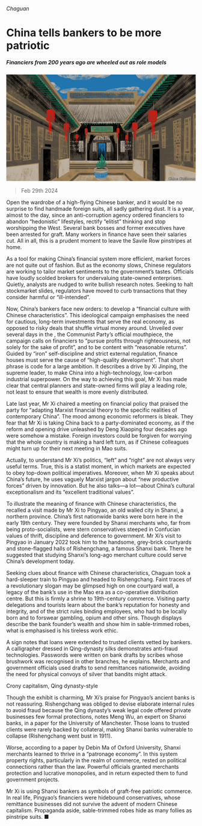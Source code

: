 ###### Chaguan

# China tells bankers to be more patriotic 

##### Financiers from 200 years ago are wheeled out as role models 

![image](images/20240302_CND000.jpg) 

> Feb 29th 2024 

Open the wardrobe of a high-flying Chinese banker, and it would be no surprise to find handmade foreign suits, all sadly gathering dust. It is a year, almost to the day, since an anti-corruption agency ordered financiers to abandon “hedonistic” lifestyles, rectify “elitist” thinking and stop worshipping the West. Several bank bosses and former executives have been arrested for graft. Many workers in finance have seen their salaries cut. All in all, this is a prudent moment to leave the Savile Row pinstripes at home.

As a tool for making China’s financial system more efficient, market forces are not quite out of fashion. But as the economy slows, Chinese regulators are working to tailor market sentiments to the government’s tastes. Officials have loudly scolded brokers for undervaluing state-owned enterprises. Quietly, analysts are nudged to write bullish research notes. Seeking to halt stockmarket slides, regulators have moved to curb transactions that they consider harmful or “ill-intended”.

Now, China’s bankers face new orders: to develop a “financial culture with Chinese characteristics”. This ideological campaign emphasises the need for cautious, long-term investments that serve the real economy, as opposed to risky deals that shuffle virtual money around. Unveiled over several days in the , the Communist Party’s official mouthpiece, the campaign calls on financiers to “pursue profits through righteousness, not solely for the sake of profit”, and to be content with “reasonable returns”. Guided by “iron” self-discipline and strict external regulation, finance houses must serve the cause of “high-quality development”. That short phrase is code for a large ambition. It describes a drive by Xi Jinping, the supreme leader, to make China into a high-technology, low-carbon industrial superpower. On the way to achieving this goal, Mr Xi has made clear that central planners and state-owned firms will play a leading role, not least to ensure that wealth is more evenly distributed.

Late last year, Mr Xi chaired a meeting on financial policy that praised the party for “adapting Marxist financial theory to the specific realities of contemporary China”. The mood among economic reformers is bleak. They fear that Mr Xi is taking China back to a party-dominated economy, as if the reform and opening drive unleashed by Deng Xiaoping four decades ago were somehow a mistake. Foreign investors could be forgiven for worrying that the whole country is making a hard left turn, as if Chinese colleagues might turn up for their next meeting in Mao suits.

Actually, to understand Mr Xi’s politics, “left” and “right” are not always very useful terms. True, this is a statist moment, in which markets are expected to obey top-down political imperatives. Moreover, when Mr Xi speaks about China’s future, he uses vaguely Marxist jargon about “new productive forces” driven by innovation. But he also talks—a lot—about China’s cultural exceptionalism and its “excellent traditional values”. 

To illustrate the meaning of finance with Chinese characteristics, the  recalled a visit made by Mr Xi to Pingyao, an old walled city in Shanxi, a northern province. China’s first nationwide banks were born here in the early 19th century. They were founded by Shanxi merchants who, far from being proto-socialists, were stern conservatives steeped in Confucian values of thrift, discipline and deference to government. Mr Xi’s visit to Pingyao in January 2022 took him to the handsome, grey-brick courtyards and stone-flagged halls of Rishengchang, a famous Shanxi bank. There he suggested that studying Shanxi’s long-ago merchant culture could serve China’s development today.

Seeking clues about finance with Chinese characteristics, Chaguan took a hard-sleeper train to Pingyao and headed to Rishengchang. Faint traces of a revolutionary slogan may be glimpsed high on one courtyard wall, a legacy of the bank’s use in the Mao era as a co-operative distribution centre. But this is firmly a shrine to 19th-century commerce. Visiting party delegations and tourists learn about the bank’s reputation for honesty and integrity, and of the strict rules binding employees, who had to be locally born and to forswear gambling, opium and other sins. Though displays describe the bank founder’s wealth and show him in sable-trimmed robes, what is emphasised is his tireless work ethic.

A sign notes that loans were extended to trusted clients vetted by bankers. A calligrapher dressed in Qing-dynasty silks demonstrates anti-fraud technologies. Passwords were written on bank drafts by scribes whose brushwork was recognised in other branches, he explains. Merchants and government officials used drafts to send remittances nationwide, avoiding the need for physical convoys of silver that bandits might attack.

Crony capitalism, Qing dynasty-style

Though the exhibit is charming, Mr Xi’s praise for Pingyao’s ancient banks is not reassuring. Rishengchang was obliged to devise elaborate internal rules to avoid fraud because the Qing dynasty’s weak legal code offered private businesses few formal protections, notes Meng Wu, an expert on Shanxi banks, in a paper for the University of Manchester. Those loans to trusted clients were rarely backed by collateral, making Shanxi banks vulnerable to collapse (Rishengchang went bust in 1911).

Worse, according to a paper by Debin Ma of Oxford University, Shanxi merchants learned to thrive in a “patronage economy”. In this system property rights, particularly in the realm of commerce, rested on political connections rather than the law. Powerful officials granted merchants protection and lucrative monopolies, and in return expected them to fund government projects.

Mr Xi is using Shanxi bankers as symbols of graft-free patriotic commerce. In real life, Pingyao’s financiers were hidebound conservatives, whose remittance businesses did not survive the advent of modern Chinese capitalism. Propaganda aside, sable-trimmed robes hide as many follies as pinstripe suits. ■






